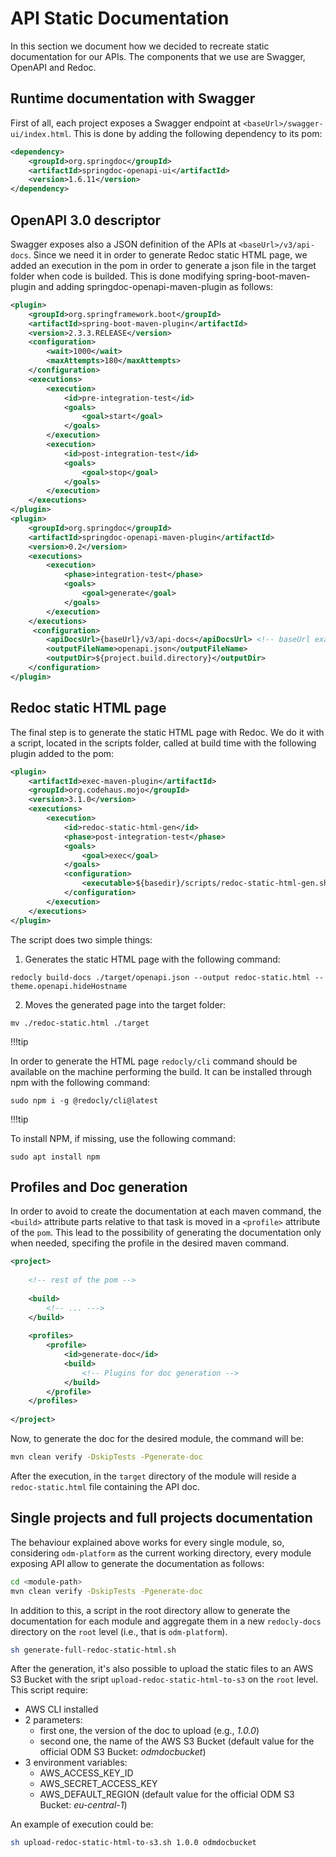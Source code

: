 # API Static Documentation
In this section we document how we decided to recreate static documentation for our APIs.
The components that we use are Swagger, OpenAPI and Redoc.

## Runtime documentation with Swagger
First of all, each project exposes a Swagger endpoint at `<baseUrl>/swagger-ui/index.html`.
This is done by adding the following dependency to its pom:
```xml
<dependency>
	<groupId>org.springdoc</groupId>
	<artifactId>springdoc-openapi-ui</artifactId>
	<version>1.6.11</version>
</dependency> 
```

## OpenAPI 3.0 descriptor
Swagger exposes also a JSON definition of the APIs at `<baseUrl>/v3/api-docs`.
Since we need it in order to generate Redoc static HTML page, we added an execution in the pom in order to generate a json file in the target folder when code is builded.
This is done modifying spring-boot-maven-plugin and adding springdoc-openapi-maven-plugin as follows:
```xml
<plugin>
	<groupId>org.springframework.boot</groupId>
	<artifactId>spring-boot-maven-plugin</artifactId>
	<version>2.3.3.RELEASE</version>
	<configuration>
		<wait>1000</wait>
		<maxAttempts>180</maxAttempts>
	</configuration>
	<executions>
		<execution>
			<id>pre-integration-test</id>
			<goals>
				<goal>start</goal>
			</goals>
		</execution>
		<execution>
			<id>post-integration-test</id>
			<goals>
				<goal>stop</goal>
			</goals>
		</execution>
	</executions>
</plugin>
<plugin>
	<groupId>org.springdoc</groupId>
	<artifactId>springdoc-openapi-maven-plugin</artifactId>
	<version>0.2</version>
	<executions>
		<execution>
			<phase>integration-test</phase>
			<goals>
				<goal>generate</goal>
			</goals>
		</execution>
	</executions>
	 <configuration> 
		<apiDocsUrl>{baseUrl}/v3/api-docs</apiDocsUrl> <!-- baseUrl example: http://localhost:8001/api/v1/pp/registry -->
		<outputFileName>openapi.json</outputFileName> 
		<outputDir>${project.build.directory}</outputDir> 
	</configuration>
</plugin>
```

## Redoc static HTML page
The final step is to generate the static HTML page with Redoc.
We do it with a script, located in the scripts folder, called at build time with the following plugin added to the pom:
```xml
<plugin>
	<artifactId>exec-maven-plugin</artifactId>
	<groupId>org.codehaus.mojo</groupId>
	<version>3.1.0</version>
	<executions>
		<execution>
			<id>redoc-static-html-gen</id>
			<phase>post-integration-test</phase>
			<goals>
				<goal>exec</goal>
			</goals>
			<configuration>
				<executable>${basedir}/scripts/redoc-static-html-gen.sh</executable>
			</configuration>
		</execution>
	</executions>
</plugin>
```

The script does two simple things:
1. Generates the static HTML page with the following command:
```shell
redocly build-docs ./target/openapi.json --output redoc-static.html --theme.openapi.hideHostname
```
2.  Moves the generated page into the target folder:
```shell
mv ./redoc-static.html ./target
```

!!!tip

In order to generate the HTML page `redocly/cli` command should be available on the machine performing the build. It can be installed through npm with the following command:
```shell
sudo npm i -g @redocly/cli@latest
```

!!!tip

To install NPM, if missing, use the following command:
```shell
sudo apt install npm
```

## Profiles and Doc generation
In order to avoid to create the documentation at each maven command, the `<build>` attribute parts relative to that task is moved in a `<profile>` attribute of the `pom`.
This lead to the possibility of generating the documentation only when needed, specifing the profile in the desired maven command.
```xml
<project>
	
	<!-- rest of the pom -->
	
	<build>
		<!-- ... --->
	</build>
	
	<profiles>
		<profile>
			<id>generate-doc</id>
			<build>
				<!-- Plugins for doc generation -->
			</build>
		</profile>
	</profiles>
	
</project>
```
Now, to generate the doc for the desired module, the command will be:
```bash
mvn clean verify -DskipTests -Pgenerate-doc
```

After the execution, in the `target` directory of the module will reside a `redoc-static.html` file containing the API doc.

## Single projects and full projects documentation
The behaviour explained above works for every single module, so, considering `odm-platform` as the current working directory,
every module exposing API allow to generate the documentation as follows:
```bash
cd <module-path>
mvn clean verify -DskipTests -Pgenerate-doc
```

In addition to this, a script in the root directory allow to generate the documentation for each module
and aggregate them in a new `redocly-docs` directory on the `root` level (i.e., that is `odm-platform`).

```bash
sh generate-full-redoc-static-html.sh
```

After the generation, it's also possible to upload the static files to an AWS S3 Bucket with the sript `upload-redoc-static-html-to-s3` on the `root` level.
This script require:
* AWS CLI installed
* 2 parameters:
	* first one, the version of the doc to upload (e.g., _1.0.0_)
	* second one, the name of the AWS S3 Bucket (default value for the official ODM S3 Bucket: _odmdocbucket_)
* 3 environment variables:
	* AWS_ACCESS_KEY_ID
	* AWS_SECRET_ACCESS_KEY
	* AWS_DEFAULT_REGION (default value for the official ODM S3 Bucket: _eu-central-1_)

An example of execution could be:
```bash
sh upload-redoc-static-html-to-s3.sh 1.0.0 odmdocbucket
```
